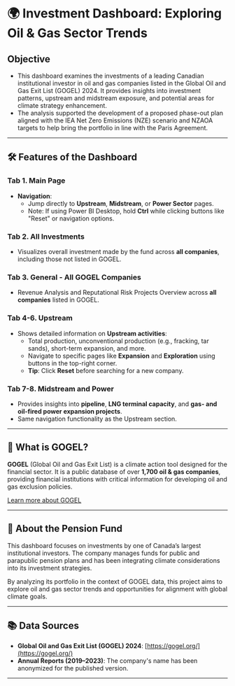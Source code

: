 # 🌍 Investment Dashboard: Exploring Oil & Gas Sector Trends 

## Objective
- This dashboard examines the investments of a leading Canadian institutional investor in oil and gas companies listed in the Global Oil and Gas Exit List (GOGEL) 2024. It provides insights into investment patterns, upstream and midstream exposure, and potential areas for climate strategy enhancement.
- The analysis supported the development of a proposed phase-out plan aligned with the IEA Net Zero Emissions (NZE) scenario and NZAOA targets to help bring the portfolio in line with the Paris Agreement.

---

## 🛠️ Features of the Dashboard

### **Tab 1. Main Page**

- **Navigation**:
  - Jump directly to **Upstream**, **Midstream**, or **Power Sector** pages.
  - Note: If using Power BI Desktop, hold **Ctrl** while clicking buttons like "Reset" or navigation options.

### **Tab 2. All Investments**
- Visualizes overall investment made by the fund across **all companies**, including those not listed in GOGEL.

### **Tab 3. General - All GOGEL Companies**
- Revenue Analysis and Reputational Risk Projects Overview across **all companies** listed in GOGEL.

### **Tab 4-6. Upstream**
- Shows detailed information on **Upstream activities**:
  - Total production, unconventional production (e.g., fracking, tar sands), short-term expansion, and more.
  - Navigate to specific pages like **Expansion** and **Exploration** using buttons in the top-right corner.
  - **Tip**: Click **Reset** before searching for a new company.

### **Tab 7-8. Midstream and Power**
- Provides insights into **pipeline**, **LNG terminal capacity**, and **gas- and oil-fired power expansion projects**.
- Same navigation functionality as the Upstream section.

---

## 🌟 What is GOGEL?
**GOGEL** (Global Oil and Gas Exit List) is a climate action tool designed for the financial sector. It is a public database of over **1,700 oil & gas companies**, providing financial institutions with critical information for developing oil and gas exclusion policies.

[Learn more about GOGEL](https://gogel.org/)

---

## 🏦 About the Pension Fund
This dashboard focuses on investments by one of Canada’s largest institutional investors. The company manages funds for public and parapublic pension plans and has been integrating climate considerations into its investment strategies. 

By analyzing its portfolio in the context of GOGEL data, this project aims to explore oil and gas sector trends and opportunities for alignment with global climate goals.

---

## 📚 Data Sources
- **Global Oil and Gas Exit List (GOGEL) 2024**: [https://gogel.org/](https://gogel.org/)
- **Annual Reports (2019–2023)**: The company's name has been anonymized for the published version.

---
